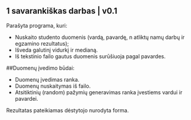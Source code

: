 ## 1 savarankiškas darbas | v0.1
Parašyta programa, kuri:

- Nuskaito studento duomenis (vardą, pavardę, n atliktų namų darbų ir egzamino rezultatus);
- Išveda galutinį vidurkį ir medianą.
- Iš tekstinio failo gautus duomenis surūšiuoja pagal pavardes.
  
##Duomenų įvedimo būdai:
- Duomenų įvedimas ranka.
- Duomenų nuskaitymas iš failo.
- Atsitiktinių (random) pažymių generavimas ranka įvestiems vardui ir pavardei.
  
Rezultatas pateikiamas dėstytojo nurodyta forma.
